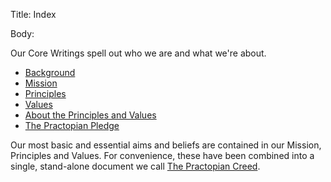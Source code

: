 Title: Index

Body:

Our Core Writings spell out who we are and what we're about.

* [Background](background.html)
* [Mission](mission.html)
* [Principles](principles.html)
* [Values](values.html)
* [About the Principles and Values](about-the-principles-and-values.html)
* [The Practopian Pledge](pledge.html)

Our most basic and essential aims and beliefs are contained in our Mission, Principles and Values. For convenience, these have been combined into a single, stand-alone document we call [The Practopian Creed](../creed/practopians-creed.html).
